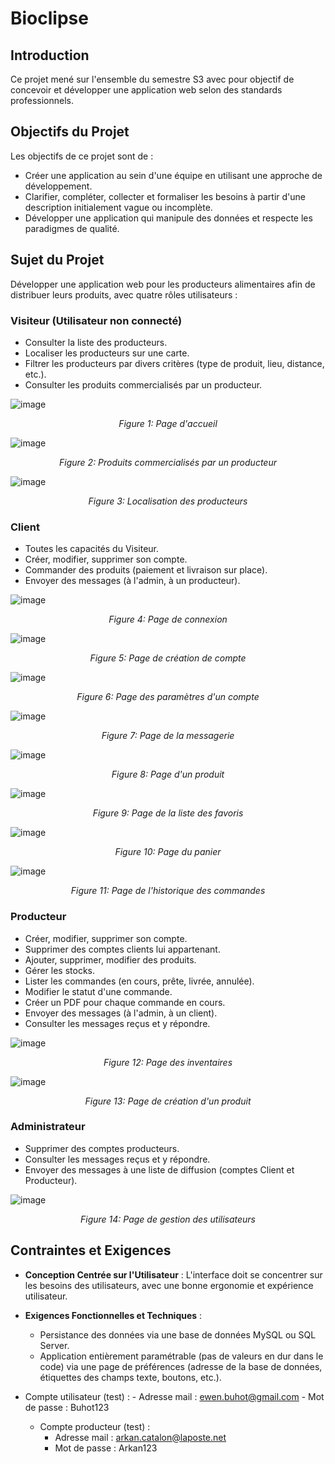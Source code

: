 # Bioclipse

## Introduction

Ce projet mené sur l'ensemble du semestre S3 avec pour objectif de concevoir et développer une application web selon des standards professionnels. 

## Objectifs du Projet

Les objectifs de ce projet sont de :
- Créer une application au sein d'une équipe en utilisant une approche de développement.
- Clarifier, compléter, collecter et formaliser les besoins à partir d'une description initialement vague ou incomplète.
- Développer une application qui manipule des données et respecte les paradigmes de qualité.

## Sujet du Projet

Développer une application web pour les producteurs alimentaires afin de distribuer leurs produits, avec quatre rôles utilisateurs :

### Visiteur (Utilisateur non connecté)
- Consulter la liste des producteurs.
- Localiser les producteurs sur une carte.
- Filtrer les producteurs par divers critères (type de produit, lieu, distance, etc.).
- Consulter les produits commercialisés par un producteur.

![image](https://github.com/johannvig/Bioclipse/assets/102874093/65de7b51-97c7-42bf-bc4f-270714403c15)
<p align="center">
  <em>Figure 1: Page d'accueil</em>
</p>

![image](https://github.com/johannvig/Bioclipse/assets/102874093/575990bb-dbeb-4e1e-b523-a10f7fb1361c)
<p align="center">
  <em>Figure 2: Produits commercialisés par un producteur</em>
</p>

![image](https://github.com/johannvig/Bioclipse/assets/102874093/7c573d68-a27a-4990-a9dd-1501a5c50dbd)
<p align="center">
  <em>Figure 3: Localisation des producteurs</em>
</p>

### Client
- Toutes les capacités du Visiteur.
- Créer, modifier, supprimer son compte.
- Commander des produits (paiement et livraison sur place).
- Envoyer des messages (à l'admin, à un producteur).

![image](https://github.com/johannvig/Bioclipse/assets/102874093/fde8cf51-f326-40f5-a81e-0a996bc05e75)
<p align="center">
  <em>Figure 4: Page de connexion</em>
</p>

![image](https://github.com/johannvig/Bioclipse/assets/102874093/d21e825d-64bc-4f2e-9219-ec4f216ca210)
<p align="center">
  <em>Figure 5: Page de création de compte</em>
</p>

![image](https://github.com/johannvig/Bioclipse/assets/102874093/b8239b86-8caf-40ef-8af4-f67771af9e75)
<p align="center">
  <em>Figure 6: Page des paramètres d'un compte</em>
</p>

![image](https://github.com/johannvig/Bioclipse/assets/102874093/d781b4b8-4eda-49cd-a804-f17eefab75a2)
<p align="center">
  <em>Figure 7: Page de la messagerie</em>
</p>

![image](https://github.com/johannvig/Bioclipse/assets/102874093/94c21f2d-001b-45d3-b883-da8317d11f9a)
<p align="center">
  <em>Figure 8: Page d'un produit</em>
</p>

![image](https://github.com/johannvig/Bioclipse/assets/102874093/ac83812a-2c72-49cd-ace3-b5524fd065d4)
<p align="center">
  <em>Figure 9: Page de la liste des favoris</em>
</p>

![image](https://github.com/johannvig/Bioclipse/assets/102874093/4f906832-3890-426c-9bdc-f9e9db7c89a8)
<p align="center">
  <em>Figure 10: Page du panier</em>
</p>

![image](https://github.com/johannvig/Bioclipse/assets/102874093/6ee63ac6-4e54-4430-bfd2-141ddb6884e6)
<p align="center">
  <em>Figure 11: Page de l'historique des commandes</em>
</p>

### Producteur
- Créer, modifier, supprimer son compte.
- Supprimer des comptes clients lui appartenant.
- Ajouter, supprimer, modifier des produits.
- Gérer les stocks.
- Lister les commandes (en cours, prête, livrée, annulée).
- Modifier le statut d'une commande.
- Créer un PDF pour chaque commande en cours.
- Envoyer des messages (à l'admin, à un client).
- Consulter les messages reçus et y répondre.

![image](https://github.com/johannvig/Bioclipse/assets/102874093/cb41812f-e267-4a0a-aa48-b7c9d9e0e003)
<p align="center">
  <em>Figure 12: Page des inventaires</em>
</p>

![image](https://github.com/johannvig/Bioclipse/assets/102874093/c8b16127-b2ef-4136-b14c-b2cfd4ee669d)
<p align="center">
  <em>Figure 13: Page de création d'un produit</em>
</p>



### Administrateur
- Supprimer des comptes producteurs.
- Consulter les messages reçus et y répondre.
- Envoyer des messages à une liste de diffusion (comptes Client et Producteur).

![image](https://github.com/johannvig/Bioclipse/assets/102874093/7943aeec-b9f7-445d-bb48-9935e725fe82)
<p align="center">
  <em>Figure 14: Page de gestion des utilisateurs</em>
</p>

## Contraintes et Exigences

- **Conception Centrée sur l'Utilisateur** : L'interface doit se concentrer sur les besoins des utilisateurs, avec une bonne ergonomie et expérience utilisateur.
- **Exigences Fonctionnelles et Techniques** :
  - Persistance des données via une base de données MySQL ou SQL Server.
  - Application entièrement paramétrable (pas de valeurs en dur dans le code) via une page de préférences (adresse de la base de données, étiquettes des champs texte, boutons, etc.).


- Compte utilisateur (test) :
		- Adresse mail : ewen.buhot@gmail.com
		- Mot de passe : Buhot123

   - Compte producteur (test) :
		- Adresse mail : arkan.catalon@laposte.net
		- Mot de passe : Arkan123

